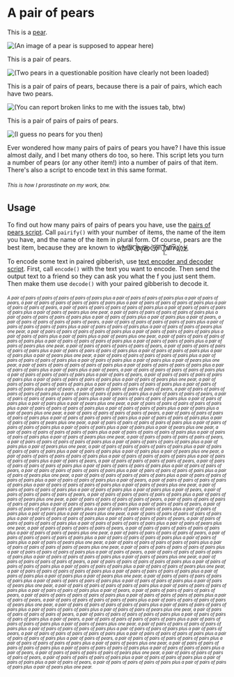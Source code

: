 # A pair of pears
This is a [pear](https://www.dictionary.com/browse/apple).

![(An image of a pear is supposed to appear here)](https://github.com/James-Tuppen/A-pair-of-pears/assets/104823989/ffb6f465-ccbc-43eb-98d9-4c60bf4cc775)

This is a pair of pears.

![(Two pears in a questionable position have clearly not been loaded)](https://github.com/James-Tuppen/A-pair-of-pears/assets/104823989/fcc1507b-152e-49d4-98b5-f8e88e772ff6)

This is a pair of pairs of pears, because there is a pair of pairs, which each have two pears.

![(You can report broken links to me with the issues tab, btw)](https://github.com/James-Tuppen/A-pair-of-pears/assets/104823989/96e1629a-7701-4391-a946-c659572a790e)

This is a pair of pairs of pairs of pears.

![(I guess no pears for you then)](https://github.com/James-Tuppen/A-pair-of-pears/assets/104823989/0a1afb88-0fba-40bd-b8a5-da04ca4b7ddf)

Ever wondered how many pairs of pairs of pears you have? I have this issue almost daily, and I bet many others do too, so here. This script lets you turn a number of pears (or any other item!) into a number of pairs of that item. There's also a script to encode text in this same format.
###### <sup>This is how I prorastinate on my work, btw.</sup>

## Usage
To find out how many pairs of pairs of pears you have, use the [pairs of pears script](https://github.com/James-Tuppen/A-pair-of-pears/blob/main/Pairs%20of%20pears.py). Call `pairify()` with your number of items, the name of the item you have, and the name of the item in plural form. Of course, pears are the best item, because they are known to ẁ̕ŗ̛̀҉e̛͟a҉҉͞k̨͡͡ ͏̧h̨̀͏̶҉̷҉a̢̧͘v̶̷͜͞҉̷҉ǫ͏c̴̕͝͏͟ ̡o̶̡͘͠҉n̨͏͘͠ ̢̨̧͟͠h̡́͘҉u͡҉̷̸ḿ̸̷̨͞a҉̡ņ̕͜s̸̵̴̀͜.

To encode some text in paired gibberish, use [text encoder and decoder script](https://github.com/James-Tuppen/A-pair-of-pears/blob/main/Text%20encode%20and%20decode.py). First, call `encode()` with the text you want to encode. Then send the output text to a friend so they can ask you what the f you just sent them. Then make them use `decode()` with your paired gibberish to decode it.




###### <sup><sup>A pair of pairs of pairs of pairs of pairs of pairs plus a pair of pairs of pairs of pairs plus a pair of pairs of pears, a pair of pairs of pairs of pairs of pairs of pairs plus a pair of pairs of pairs of pairs of pairs plus a pair of pairs of pairs of pears, a pair of pairs of pairs of pairs of pairs of pairs plus a pair of pairs of pairs of pairs of pairs plus a pair of pairs of pears plus one pear, a pair of pairs of pairs of pairs of pairs of pairs plus a pair of pairs of pairs of pairs of pairs plus a pair of pairs of pairs plus a pair of pairs plus a pair of pears, a pair of pairs of pairs of pairs of pairs of pears, a pair of pairs of pairs of pairs of pairs of pairs plus a pair of pairs of pairs of pairs of pairs plus a pair of pairs of pairs of pairs plus a pair of pairs of pairs of pears plus one pear, a pair of pairs of pairs of pairs of pairs of pairs plus a pair of pairs of pairs of pairs of pairs plus a pair of pairs of pairs plus a pair of pairs plus a pair of pears plus one pear, a pair of pairs of pairs of pairs of pairs of pairs plus a pair of pairs of pairs of pairs of pairs plus a pair of pairs of pairs of pairs plus a pair of pairs of pears plus one pear, a pair of pairs of pairs of pairs of pairs of pears, a pair of pairs of pairs of pairs of pairs of pairs plus a pair of pairs of pairs of pairs of pairs plus a pair of pairs of pairs of pairs plus a pair of pairs plus a pair of pears plus one pear, a pair of pairs of pairs of pairs of pairs of pairs plus a pair of pairs of pairs of pairs of pairs plus a pair of pairs of pairs plus a pair of pairs plus a pair of pears plus one pear, a pair of pairs of pairs of pairs of pairs of pairs plus a pair of pairs of pairs of pairs of pairs plus a pair of pairs of pairs plus a pair of pairs plus a pair of pears, a pair of pairs of pairs of pairs of pairs of pairs plus a pair of pairs of pairs of pairs of pairs plus a pair of pairs of pears, a pair of pairs of pairs of pairs of pairs of pairs plus a pair of pairs of pairs of pairs of pairs plus a pair of pairs of pears plus one pear, a pair of pairs of pairs of pairs of pairs of pairs plus a pair of pairs of pairs of pairs of pairs plus a pair of pairs of pairs of pairs plus a pair of pears, a pair of pairs of pairs of pairs of pairs of pears, a pair of pairs of pairs of pairs of pairs of pairs plus a pair of pairs of pairs of pairs of pairs plus a pair of pairs of pairs of pears, a pair of pairs of pairs of pairs of pairs of pairs plus a pair of pairs of pairs of pairs of pairs plus a pair of pairs of pairs plus a pair of pairs plus a pair of pears plus one pear, a pair of pairs of pairs of pairs of pairs of pairs plus a pair of pairs of pairs of pairs of pairs plus a pair of pairs of pairs of pairs plus a pair of pairs plus a pair of pears plus one pear, a pair of pairs of pairs of pairs of pairs of pears, a pair of pairs of pairs of pairs of pairs of pairs plus a pair of pairs of pairs of pairs of pairs plus a pair of pairs of pairs of pairs plus a pair of pairs of pairs of pears plus one pear, a pair of pairs of pairs of pairs of pairs of pairs plus a pair of pairs of pairs of pairs of pairs plus a pair of pairs of pairs plus a pair of pairs plus a pair of pears plus one pear, a pair of pairs of pairs of pairs of pairs of pairs plus a pair of pairs of pairs of pairs of pairs plus a pair of pairs of pairs of pairs plus a pair of pairs of pears plus one pear, a pair of pairs of pairs of pairs of pairs of pears, a pair of pairs of pairs of pairs of pairs of pairs plus a pair of pairs of pairs of pairs of pairs plus a pair of pairs plus a pair of pears plus one pear, a pair of pairs of pairs of pairs of pairs of pairs plus a pair of pairs of pairs of pairs of pairs plus a pair of pairs of pairs plus a pair of pairs plus a pair of pears plus one pear, a pair of pairs of pairs of pairs of pairs of pairs plus a pair of pairs of pairs of pairs of pairs plus a pair of pairs of pairs of pairs plus a pair of pairs of pears, a pair of pairs of pairs of pairs of pairs of pears, a pair of pairs of pairs of pairs of pairs of pairs plus a pair of pairs of pairs of pairs of pairs plus a pair of pairs of pairs of pears, a pair of pairs of pairs of pairs of pairs of pairs plus a pair of pairs of pairs of pairs of pairs plus a pair of pairs of pears plus one pear, a pair of pairs of pairs of pairs of pairs of pairs plus a pair of pairs of pairs of pairs of pairs plus a pair of pairs of pairs of pairs plus a pair of pears, a pair of pairs of pairs of pairs of pairs of pairs plus a pair of pairs of pairs of pairs of pairs plus a pair of pairs of pears plus one pear, a pair of pairs of pairs of pairs of pairs plus a pair of pairs of pairs plus a pair of pairs plus a pair of pears, a pair of pairs of pairs of pairs of pairs of pears, a pair of pairs of pairs of pairs of pairs of pairs plus a pair of pairs of pairs of pears plus one pear, a pair of pairs of pairs of pairs of pairs of pears, a pair of pairs of pairs of pairs of pairs of pairs plus a pair of pairs of pairs of pairs of pairs plus a pair of pairs of pairs of pears, a pair of pairs of pairs of pairs of pairs of pairs plus a pair of pairs of pairs of pairs of pairs plus a pair of pairs of pairs plus a pair of pairs plus a pair of pears plus one pear, a pair of pairs of pairs of pairs of pairs of pairs plus a pair of pairs of pairs of pairs of pairs plus a pair of pairs of pairs of pairs of pears, a pair of pairs of pairs of pairs of pairs of pairs plus a pair of pairs of pairs of pairs of pairs plus a pair of pairs of pears plus one pear, a pair of pairs of pairs of pairs of pairs of pears, a pair of pairs of pairs of pairs of pairs of pairs plus a pair of pairs of pairs of pears plus one pear, a pair of pairs of pairs of pairs of pairs of pears, a pair of pairs of pairs of pairs of pairs of pairs plus a pair of pairs of pairs of pairs of pairs plus a pair of pairs of pairs plus a pair of pairs of pears plus one pear, a pair of pairs of pairs of pairs of pairs of pairs plus a pair of pairs of pairs of pairs of pairs of pears plus one pear, a pair of pairs of pairs of pairs of pairs of pairs plus a pair of pairs of pairs of pairs of pairs plus a pair of pairs of pears, a pair of pairs of pairs of pairs of pairs of pairs plus a pair of pairs of pairs of pairs of pairs plus a pair of pairs of pears plus one pear, a pair of pairs of pairs of pairs of pairs of pears, a pair of pairs of pairs of pairs of pairs of pairs plus a pair of pairs of pairs of pairs of pairs plus a pair of pairs of pairs of pairs plus a pair of pairs of pairs of pears plus one pear, a pair of pairs of pairs of pairs of pairs of pairs plus a pair of pairs of pairs of pairs of pairs plus a pair of pairs of pairs plus a pair of pairs plus a pair of pears plus one pear, a pair of pairs of pairs of pairs of pairs of pairs plus a pair of pairs of pairs of pairs of pairs plus a pair of pairs of pairs of pairs plus a pair of pairs of pears plus one pear, a pair of pairs of pairs of pairs of pairs of pairs plus a pair of pairs of pairs of pairs of pairs plus a pair of pairs of pairs of pairs plus a pair of pears, a pair of pairs of pairs of pairs of pairs of pears, a pair of pairs of pairs of pairs of pairs of pairs plus a pair of pairs of pairs of pairs of pairs plus a pair of pairs of pears, a pair of pairs of pairs of pairs of pairs of pairs plus a pair of pairs of pairs of pairs of pairs of pears plus one pear, a pair of pairs of pairs of pairs of pairs of pairs plus a pair of pairs of pairs of pairs of pairs plus a pair of pairs of pairs of pairs plus a pair of pairs of pairs of pears plus one pear, a pair of pairs of pairs of pairs of pairs of pears, a pair of pairs of pairs of pairs of pairs of pairs plus a pair of pairs of pairs of pairs of pairs plus a pair of pears, a pair of pairs of pairs of pairs of pairs of pairs plus a pair of pairs of pairs of pairs of pairs plus a pair of pairs of pears plus one pear, a pair of pairs of pairs of pairs of pairs of pairs plus a pair of pairs of pairs of pairs of pairs plus a pair of pairs of pairs of pairs plus a pair of pairs of pears, a pair of pairs of pairs of pairs of pairs of pairs plus a pair of pairs of pairs of pairs of pairs plus a pair of pairs of pairs of pairs plus a pair of pairs of pears, a pair of pairs of pairs of pairs of pairs of pairs plus a pair of pairs of pairs of pairs of pairs plus a pair of pairs of pears plus one pear, a pair of pairs of pairs of pairs of pairs of pairs plus a pair of pairs of pairs of pairs of pairs plus a pair of pairs of pairs of pairs plus a pair of pears, a pair of pairs of pairs of pairs of pairs of pears plus one pear, a pair of pairs of pairs of pairs of pairs of pears, a pair of pairs of pairs of pairs of pairs plus a pair of pairs of pairs of pairs plus a pair of pairs of pairs plus a pair of pairs of pears, a pair of pairs of pairs of pairs of pairs plus a pair of pairs of pairs of pairs plus a pair of pears plus one pear.</sup></sup>
